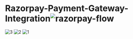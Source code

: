 # Razorpay-Payment-Gateway-Integration![razorpay-flow](https://github.com/kewalkhondekar25/Razorpay-Payment-Gateway-Integration/assets/121751972/9fbab37d-2496-4e52-9b87-0e822f08611b)
![3](https://github.com/kewalkhondekar25/Razorpay-Payment-Gateway-Integration/assets/121751972/9f898468-7295-4cf6-9d66-9ac546e3d145)
![2](https://github.com/kewalkhondekar25/Razorpay-Payment-Gateway-Integration/assets/121751972/860ac887-53f3-43d5-8732-c62febdd8372)
![1](https://github.com/kewalkhondekar25/Razorpay-Payment-Gateway-Integration/assets/121751972/b9ad9241-b2a3-4a16-bdf9-4e446b875d66)
